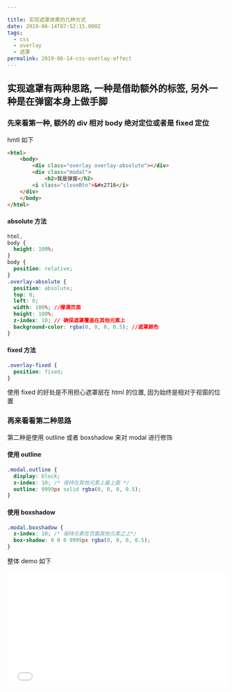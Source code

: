 ```yaml
---

title: 实现遮罩效果的几种方式
date: 2019-06-14T07:52:15.000Z
tags:
  - css
  - overlay
  - 遮罩
permalink: 2019-06-14-css-overlay-effect
---
```


## 实现遮罩有两种思路, 一种是借助额外的标签, 另外一种是在弹窗本身上做手脚

### 先来看第一种, 额外的 div 相对 body 绝对定位或者是 fixed 定位

hmtl 如下

```html
<html>
    <body>
        <div class="overlay overlay-absolute"></div>
        <div class="modal">
            <h2>我是弹窗</h2>
        <i class="closeBtn">&#x2716</i>
    </div>
    </body>
</html>
```

#### absolute 方法

```css
html,
body {
  height: 100%;
}
body {
  position: relative;
}
.overlay-absolute {
  position: absolute;
  top: 0;
  left: 0;
  width: 100%; //撑满页面
  height: 100%;
  z-index: 10; // 确保遮罩覆盖在其他元素上
  background-color: rgba(0, 0, 0, 0.5); //遮罩颜色
}
```

#### fixed 方法

```css
.overlay-fixed {
  position: fixed;
}
```

使用 fixed 的好处是不用担心遮罩层在 html 的位置, 因为始终是相对于视窗的位置

### 再来看看第二种思路

第二种是使用 outline 或者 boxshadow 来对 modal 进行修饰

#### 使用 outline

```css
.modal.outline {
  display: block;
  z-index: 10; /* 保持在其他元素上最上面 */
  outline: 9999px solid rgba(0, 0, 0, 0.5);
}
```

#### 使用 boxshadow

```css
.modal.boxshadow {
  z-index: 10; /* 保持元素在页面其他元素之上*/
  box-shadow: 0 0 0 9999px rgba(0, 0, 0, 0.5);
}
```

整体 demo 如下

<iframe height="265" style="width: 100%;" scrolling="no" title="overlay-effect" src="//codepen.io/Allen6228/embed/qzOoeG/?height=265&theme-id=0&default-tab=css,result" frameborder="no" allowtransparency="true" allowfullscreen="true">
  See the Pen <a href='https://codepen.io/Allen6228/pen/qzOoeG/'>overlay-effect</a> by XiaoYao

## 参考资料

[css-overlay-techniques](https://tympanus.net/codrops/2013/11/07/css-overlay-techniques/)
